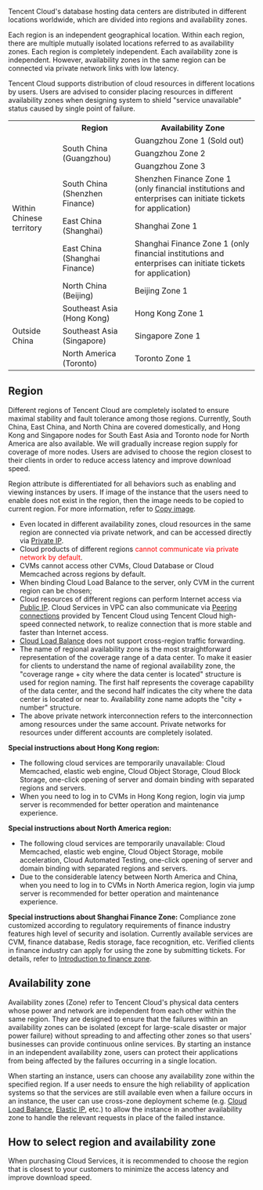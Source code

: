 Tencent Cloud's database hosting data centers are distributed in different locations worldwide, which are divided into regions and availability zones.

Each region is an independent geographical location. Within each region, there are multiple mutually isolated locations referred to as availability zones. Each region is completely independent. Each availability zone is independent. However, availability zones in the same region can be connected via private network links with low latency.

Tencent Cloud supports distribution of cloud resources in different locations by users. Users are advised to consider placing resources in different availability zones when designing system to shield "service unavailable" status caused by single point of failure.


<table class="table-striped">
    <tbody>
        <tr>
            <th>&nbsp;</th>
            <th>Region</th>
            <th>Availability Zone</th>
        </tr>
        <tr>
            <td rowspan="7">Within Chinese territory</td>
            <td rowspan="3">South China (Guangzhou)</td>
            <td>Guangzhou Zone 1 (Sold out)</td>
        </tr>
        <tr>
            <td>Guangzhou Zone 2</td>
        </tr>
        <tr>
            <td>Guangzhou Zone 3</td>
        </tr>
        <tr>
            <td>South China (Shenzhen Finance)</td>
            <td>Shenzhen Finance Zone 1<span style="background-color: rgb(249, 249, 249);"> (only financial institutions and enterprises can initiate tickets for application)</span></td>
        </tr>
        <tr>
            <td>East China (Shanghai)</td>
            <td>Shanghai Zone 1</td>
        </tr>
        <tr>
            <td>East China (Shanghai Finance)</td>
            <td>Shanghai Finance Zone 1 (only financial institutions and enterprises can initiate tickets for application)</td>
        </tr>
        <tr>
            <td>North China (Beijing)</td>
            <td>Beijing Zone 1</td>
        </tr>
        <tr>
            <td rowspan="3">Outside China</td>
            <td>Southeast Asia (Hong Kong)</td>
            <td>Hong Kong Zone 1</td>
        </tr>
        <tr>
            <td>Southeast Asia (Singapore)</td>
            <td>Singapore Zone 1</td>
        </tr>
        <tr>
            <td>North America (Toronto)</td>
            <td>Toronto Zone 1</td>
        </tr>
    </tbody>
</table>



## Region
Different regions of Tencent Cloud are completely isolated to ensure maximal stability and fault tolerance among those regions. Currently, South China, East China, and North China are covered domestically, and Hong Kong and Singapore nodes for South East Asia and Toronto node for North America are also available. We will gradually increase region supply for coverage of more nodes. Users are advised to choose the region closest to their clients in order to reduce access latency and improve download speed.

Region attribute is differentiated for all behaviors such as enabling and viewing instances by users. If image of the instance that the users need to enable does not exist in the region, then the image needs to be copied to current region. For more information, refer to [Copy image][1].

- Even located in different availability zones, cloud resources in the same region are connected via private network, and can be accessed directly via [Private IP][2].
- Cloud products of different regions <font color="red">cannot communicate via private network by default</font>.
 - CVMs cannot access other CVMs, Cloud Database or Cloud Memcached across regions by default.
 - When binding Cloud Load Balance to the server, only CVM in the current region can be chosen;
- Cloud resources of different regions can perform Internet access via [Public IP][3]. Cloud Services in VPC can also communicate via [Peering connections][4] provided by Tencent Cloud using Tencent Cloud high-speed connected network, to realize connection that is more stable and faster than Internet access.
- [Cloud Load Balance][5] does not support cross-region traffic forwarding.
- The name of regional availability zone is the most straightforward representation of the coverage range of a data center. To make it easier for clients to understand the name of regional availability zone, the "coverage range + city where the data center is located" structure is used for region naming. The first half represents the coverage capability of the data center, and the second half indicates the city where the data center is located or near to. Availability zone name adopts the "city + number" structure.
- The above private network interconnection refers to the interconnection among resources under the same account. Private networks for resources under different accounts are completely isolated.

**Special instructions about Hong Kong region:**
- The following cloud services are temporarily unavailable: Cloud Memcached, elastic web engine, Cloud Object Storage, Cloud Block Storage, one-click opening of server and domain binding with separated regions and servers.
- When you need to log in to CVMs in Hong Kong region, login via jump server is recommended for better operation and maintenance experience.

**Special instructions about North America region:**
- The following cloud services are temporarily unavailable: Cloud Memcached, elastic web engine, Cloud Object Storage, mobile acceleration, Cloud Automated Testing, one-click opening of server and domain binding with separated regions and servers.
- Due to the considerable latency between North America and China, when you need to log in to CVMs in North America region, login via jump server is recommended for better operation and maintenance experience.

**Special instructions about Shanghai Finance Zone:**
Compliance zone customized according to regulatory requirements of finance industry features high level of security and isolation. Currently available services are CVM, finance database, Redis storage, face recognition, etc. Verified clients in finance industry can apply for using the zone by submitting tickets. For details, refer to [Introduction to finance zone][6].

## Availability zone
Availability zones (Zone) refer to Tencent Cloud's physical data centers whose power and network are independent from each other within the same region. They are designed to ensure that the failures within an availability zones can be isolated (except for large-scale disaster or major power failure) without spreading to and affecting other zones so that users' businesses can provide continuous online services. By starting an instance in an independent availability zone, users can protect their applications from being affected by the failures occurring in a single location.

When starting an instance, users can choose any availability zone within the specified region. If a user needs to ensure the high reliability of application systems so that the services are still available even when a failure occurs in an instance, the user can use cross-zone deployment scheme (e.g. [Cloud Load Balance][7], [Elastic IP][8], etc.) to allow the instance in another availability zone to handle the relevant requests in place of the failed instance.

## How to select region and availability zone
When purchasing Cloud Services, it is recommended to choose the region that is closest to your customers to minimize the access latency and improve download speed.


[1]:	/doc/product/213/4943
[2]:	/doc/product/213/5225
[3]:	/doc/product/213/5224
[4]:	/doc/product/215/5000
[5]:	https://www.qcloud.com/doc/product/214
[6]:	http://www.qcloud.com/doc/product/304/%E9%87%91%E8%9E%8D%E4%BA%91%E7%AE%80%E4%BB%8B
[7]:	https://www.qcloud.com/doc/product/214
[8]:	/doc/product/213/5733
